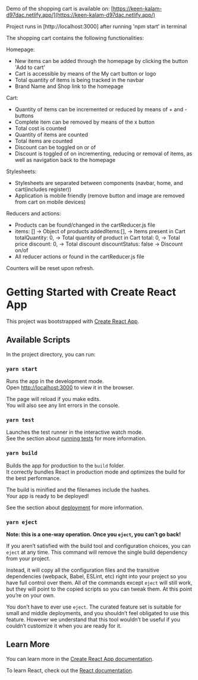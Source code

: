Demo of the shopping cart is available on: [https://keen-kalam-d97dac.netlify.app/](https://keen-kalam-d97dac.netlify.app/)
 
Project runs in [http://localhost:3000] after running 'npm start' in terminal
 
The shopping cart contains the following functionalities:
 
Homepage:
- New items can be added through the homepage by clicking the button 'Add to cart'
- Cart is accessible by means of the My cart button or logo
- Total quantity of items is being tracked in the navbar
- Brand Name and Shop link to the homepage
 
Cart:
- Quantity of items can be incremented or reduced by means of + and - buttons
- Complete item can be removed by means of the x button
- Total cost is counted
- Quantity of items are counted
- Total items are counted
- Discount can be toggled on or of
- Discount is toggled of on incrementing, reducing or removal of items, as well as navigation back to the homepage
 
Stylesheets:
- Stylesheets are separated between components (navbar, home, and cart(includes register))
- Application is mobile friendly (remove button and image are removed from cart on mobile devices)
 
Reducers and actions:
- Products can be found/changed in the cartReducer.js file
-   items: []                   -> Object of products
   addedItems:[],              -> Items present in Cart
   totalQuantity: 0,           -> Total quantity of product in Cart
   total: 0,                   -> Total price
   discount: 0,                -> Total discount
   discountStatus: false       -> Discount on/of
- All reducer actions or found in the cartReducer.js file
 
Counters will be reset upon refresh.

# Getting Started with Create React App

This project was bootstrapped with [Create React App](https://github.com/facebook/create-react-app).

## Available Scripts

In the project directory, you can run:

### `yarn start`

Runs the app in the development mode.\
Open [http://localhost:3000](http://localhost:3000) to view it in the browser.

The page will reload if you make edits.\
You will also see any lint errors in the console.

### `yarn test`

Launches the test runner in the interactive watch mode.\
See the section about [running tests](https://facebook.github.io/create-react-app/docs/running-tests) for more information.

### `yarn build`

Builds the app for production to the `build` folder.\
It correctly bundles React in production mode and optimizes the build for the best performance.

The build is minified and the filenames include the hashes.\
Your app is ready to be deployed!

See the section about [deployment](https://facebook.github.io/create-react-app/docs/deployment) for more information.

### `yarn eject`

**Note: this is a one-way operation. Once you `eject`, you can’t go back!**

If you aren’t satisfied with the build tool and configuration choices, you can `eject` at any time. This command will remove the single build dependency from your project.

Instead, it will copy all the configuration files and the transitive dependencies (webpack, Babel, ESLint, etc) right into your project so you have full control over them. All of the commands except `eject` will still work, but they will point to the copied scripts so you can tweak them. At this point you’re on your own.

You don’t have to ever use `eject`. The curated feature set is suitable for small and middle deployments, and you shouldn’t feel obligated to use this feature. However we understand that this tool wouldn’t be useful if you couldn’t customize it when you are ready for it.

## Learn More

You can learn more in the [Create React App documentation](https://facebook.github.io/create-react-app/docs/getting-started).

To learn React, check out the [React documentation](https://reactjs.org/).